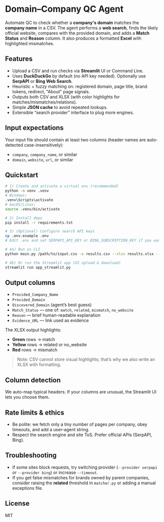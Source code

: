 # Domain–Company QC Agent

Automate QC to check whether a **company's domain** matches the **company name** in a CSV.
The agent performs a **web search**, finds the likely official website, compares with the provided domain, and
adds a **Match Status** and **Reason** column. It also produces a formatted **Excel** with highlighted mismatches.

## Features
- Upload a CSV and run checks via **Streamlit** UI or Command Line.
- Uses **DuckDuckGo** by default (no API key needed). Optionally use **SerpAPI** or **Bing Web Search**.
- Heuristic + fuzzy matching on: registered domain, page title, brand tokens, redirect, "About" page signals.
- Outputs both CSV and XLSX (with color highlights for matches/mismatches/relations).
- Simple **JSON cache** to avoid repeated lookups.
- Extensible “search provider” interface to plug more engines.

## Input expectations
Your input file should contain at least two columns (header names are auto-detected case-insensitively):
- `company`, `company_name`, or similar
- `domain`, `website`, `url`, or similar

## Quickstart
```bash
# 1) Create and activate a virtual env (recommended)
python -m venv .venv
# Windows:
.venv\Scripts\activate
# macOS/Linux:
source .venv/bin/activate

# 2) Install deps
pip install -r requirements.txt

# 3) (Optional) Configure search API keys
cp .env.example .env
# Edit .env and set SERPAPI_API_KEY or BING_SUBSCRIPTION_KEY if you want those providers

# 4a) Run as CLI
python main.py /path/to/input.csv -o results.csv --xlsx results.xlsx --provider ddg --limit 5

# 4b) Or run the Streamlit app (UI upload & download)
streamlit run app_streamlit.py
```

## Output columns
- `Provided_Company_Name`
- `Provided_Domain`
- `Discovered_Domain` (agent’s best guess)
- `Match_Status` — one of: `match`, `related`, `mismatch`, `no_website`
- `Reason` — brief human-readable explanation
- `Evidence_URL` — link used as evidence

The XLSX output highlights:
- **Green** rows → match
- **Yellow** rows → related or no_website
- **Red** rows → mismatch

> Note: CSV cannot store visual highlights; that’s why we also write an XLSX with formatting.

## Column detection
We auto-map typical headers. If your columns are unusual, the Streamlit UI lets you choose them.

## Rate limits & ethics
- Be polite: we fetch only a tiny number of pages per company, obey timeouts, and add a user-agent string.
- Respect the search engine and site ToS. Prefer official APIs (SerpAPI, Bing).

## Troubleshooting
- If some sites block requests, try switching provider (`--provider serpapi` or `--provider bing`) or increase `--timeout`.
- If you get false mismatches for brands owned by parent companies, consider raising the **related** threshold in `matcher.py` or adding a manual exceptions file.

## License
MIT
